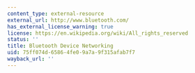 ```yaml
---
content_type: external-resource
external_url: http://www.bluetooth.com/
has_external_license_warning: true
license: https://en.wikipedia.org/wiki/All_rights_reserved
status: ''
title: Bluetooth Device Networking
uid: 75ff074d-6586-4fe0-9a7a-9f315afab7f7
wayback_url: ''
---
```

